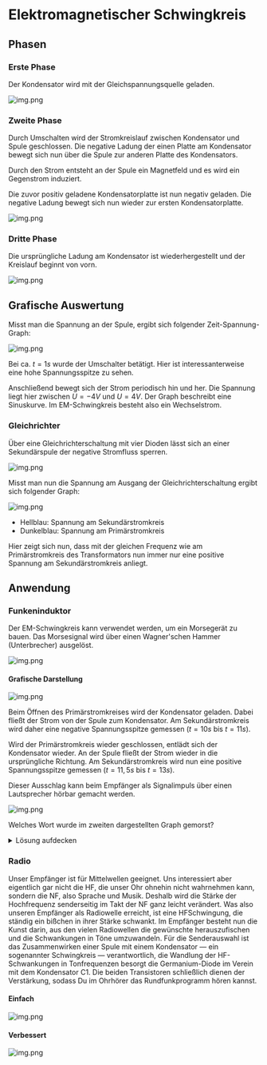 # Elektromagnetischer Schwingkreis

## Phasen

### Erste Phase

Der Kondensator wird mit der Gleichspannungsquelle geladen.

![img.png](/docs/img/sk1.png)

### Zweite Phase

Durch Umschalten wird der Stromkreislauf zwischen Kondensator und Spule geschlossen.
Die negative Ladung der einen Platte am Kondensator bewegt sich nun über die Spule zur
anderen Platte des Kondensators.

Durch den Strom entsteht an der Spule ein Magnetfeld und es wird ein Gegenstrom induziert.

Die zuvor positiv geladene Kondensatorplatte ist nun negativ geladen. Die negative Ladung bewegt sich nun
wieder zur ersten Kondensatorplatte.

![img.png](/docs/img/sk2.png)

### Dritte Phase

Die ursprüngliche Ladung am Kondensator ist wiederhergestellt und der Kreislauf beginnt von vorn.

![img.png](/docs/img/sk3.png)

## Grafische Auswertung

Misst man die Spannung an der Spule, ergibt sich folgender Zeit-Spannung-Graph:

![img.png](/docs/img/skGraph.png)

Bei ca. $t=1s$ wurde der Umschalter betätigt. Hier ist interessanterweise eine hohe
Spannungsspitze zu sehen.

Anschließend bewegt sich der Strom periodisch hin und her. Die Spannung liegt hier zwischen
$U=-4V$ und $U=4V$. Der Graph beschreibt eine Sinuskurve. Im EM-Schwingkreis besteht also
ein Wechselstrom.

### Gleichrichter

Über eine Gleichrichterschaltung mit vier Dioden lässt sich an einer Sekundärspule der
negative Stromfluss sperren.

![img.png](/docs/img/gleichrichter.png)

Misst man nun die Spannung am Ausgang der Gleichrichterschaltung ergibt sich folgender Graph:

![img.png](/docs/img/gleichrichterMessung.png)

- Hellblau: Spannung am Sekundärstromkreis
- Dunkelblau: Spannung am Primärstromkreis

Hier zeigt sich nun, dass mit der gleichen Frequenz wie am Primärstromkreis des Transformators nun
immer nur eine positive Spannung am Sekundärstromkreis anliegt.

## Anwendung

### Funkeninduktor

Der EM-Schwingkreis kann verwendet werden, um ein Morsegerät zu bauen. Das Morsesignal
wird über einen Wagner'schen Hammer (Unterbrecher) ausgelöst. 

![img.png](/docs/img/fiplan.png)

#### Grafische Darstellung

![img.png](/docs/img/figraph.png)

Beim Öffnen des Primärstromkreises wird der Kondensator geladen. Dabei fließt der Strom
von der Spule zum Kondensator. Am Sekundärstromkreis wird daher eine negative Spannungsspitze
gemessen ($t=10s$ bis $t=11s$).

Wird der Primärstromkreis wieder geschlossen, entlädt sich der Kondensator wieder. An der
Spule fließt der Strom wieder in die ursprüngliche Richtung. Am Sekundärstromkreis wird
nun eine positive Spannungsspitze gemessen ($t=11,5s$ bis $t=13s$).

Dieser Ausschlag kann beim Empfänger als Signalimpuls über einen Lautsprecher hörbar
gemacht werden.

![img.png](/docs/img/morse.png)

Welches Wort wurde im zweiten dargestellten Graph gemorst?

<details> 
<summary>Lösung aufdecken</summary>
<p>Das Wort besteht aus den Buchstaben $k,k,k,l,l,l,k,k,k$ und entspricht $S-O-S$</p>
</details>

### Radio

Unser Empfänger ist für Mittelwellen geeignet. Uns interessiert aber eigentlich gar nicht die HF, die unser Ohr ohnehin nicht wahrnehmen kann, sondern die NF, also Sprache und Musik. Deshalb wird die Stärke der Hochfrequenz senderseitig im Takt der NF ganz leicht verändert. Was also unseren Empfänger als Radiowelle erreicht, ist eine HFSchwingung, die ständig ein bißchen in ihrer Stärke schwankt. Im Empfänger besteht nun die Kunst darin, aus den vielen Radiowellen die gewünschte herauszufischen und die Schwankungen in Töne umzuwandeln. Für die Senderauswahl ist das Zusammenwirken einer Spule mit einem Kondensator — ein sogenannter Schwingkreis — verantwortlich, die Wandlung der HF-Schwankungen in Tonfrequenzen besorgt die Germanium-Diode im Verein mit dem Kondensator C1. Die beiden Transistoren schließlich dienen der Verstärkung, sodass Du im Ohrhörer das Rundfunkprogramm hören kannst.

#### Einfach

![img.png](/docs/img/radioplan.png)

#### Verbessert

![img.png](/docs/img/radioplusplan.png)
